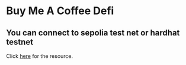 <h1>Buy Me A Coffee Defi</h1>

<h2>You can connect to sepolia test net or hardhat testnet</h2>

<p>
  Click <a href="https://www.youtube.com/watch?v=cxxKdJk55Lk&list=PLMj8NvODurfEYLsuiClgikZBGDfhwdcXF&index=3">here</a> for the
  resource.
</p>
